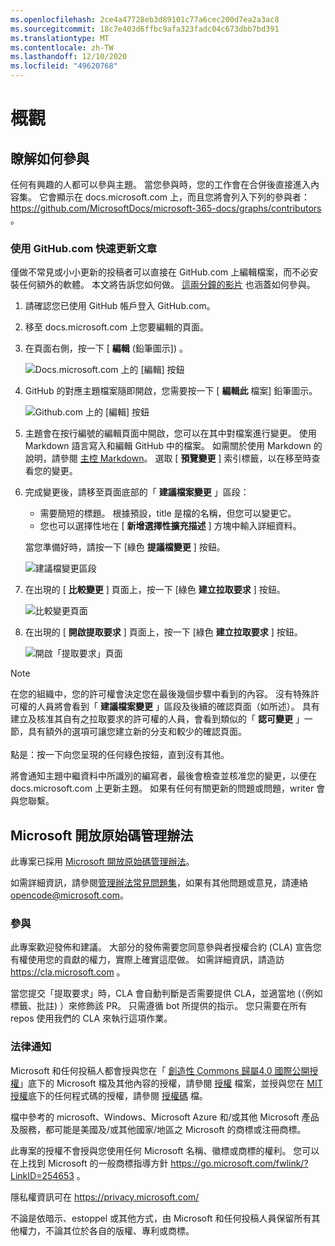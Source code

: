```yaml
---
ms.openlocfilehash: 2ce4a47728eb3d89101c77a6cec200d7ea2a3ac8
ms.sourcegitcommit: 18c7e403d6ffbc9afa323fadc04c673dbb7bd391
ms.translationtype: MT
ms.contentlocale: zh-TW
ms.lasthandoff: 12/10/2020
ms.locfileid: "49620768"
---
```

# <a name="overview"></a>概觀

## <a name="learn-how-to-contribute"></a>瞭解如何參與

任何有興趣的人都可以參與主題。 當您參與時，您的工作會在合併後直接進入內容集。 它會顯示在 docs.microsoft.com 上，而且您將會列入下列的參與者： <https://github.com/MicrosoftDocs/microsoft-365-docs/graphs/contributors> 。

### <a name="quickly-update-an-article-using-githubcom"></a>使用 GitHub.com 快速更新文章

僅做不常見或小小更新的投稿者可以直接在 GitHub.com 上編輯檔案，而不必安裝任何額外的軟體。 本文將告訴您如何做。 [這兩分鐘的影片](https://www.microsoft.com/videoplayer/embed/RE1XQTG) 也涵蓋如何參與。

1. 請確認您已使用 GitHub 帳戶登入 GitHub.com。
2. 移至 docs.microsoft.com 上您要編輯的頁面。
3. 在頁面右側，按一下 [ **編輯** (鉛筆圖示]) 。

   ![Docs.microsoft.com 上的 [編輯] 按鈕](compliance/media/quick-update-edit.png)

4. GitHub 的對應主題檔案隨即開啟，您需要按一下 [ **編輯此** 檔案] 鉛筆圖示。

   ![Github.com 上的 [編輯] 按鈕](compliance/media/quick-update-github.png)

5. 主題會在按行編號的編輯頁面中開啟，您可以在其中對檔案進行變更。 使用 Markdown 語言寫入和編輯 GitHub 中的檔案。 如需關於使用 Markdown 的說明，請參閱 [主控 Markdown](https://guides.github.com/features/mastering-markdown/)。 選取 [ **預覽變更** ] 索引標籤，以在移至時查看您的變更。

6. 完成變更後，請移至頁面底部的「 **建議檔案變更** 」區段：

   - 需要簡短的標題。 根據預設，title 是檔的名稱，但您可以變更它。
   - 您也可以選擇性地在 [ **新增選擇性擴充描述** ] 方塊中輸入詳細資料。

   當您準備好時，請按一下 [綠色 **提議檔變更** ] 按鈕。

   ![建議檔變更區段](compliance/media/propose-file-change.png)

7. 在出現的 [ **比較變更** ] 頁面上，按一下 [綠色 **建立拉取要求** ] 按鈕。

   ![比較變更頁面](compliance/media/comparing-changes-page.png)

8. 在出現的 [ **開啟提取要求** ] 頁面上，按一下 [綠色 **建立拉取要求** ] 按鈕。

   ![開啟「提取要求」頁面](compliance/media/open-a-pull-request-page.png)

> [!NOTE]
> 在您的組織中，您的許可權會決定您在最後幾個步驟中看到的內容。 沒有特殊許可權的人員將會看到「 **建議檔案變更** 」區段及後續的確認頁面（如所述）。 具有建立及核准其自有之拉取要求的許可權的人員，會看到類似的「 **認可變更** 」一節，具有額外的選項可讓您建立新的分支和較少的確認頁面。<br/><br/>點是：按一下向您呈現的任何綠色按鈕，直到沒有其他。

將會通知主題中繼資料中所識別的編寫者，最後會檢查並核准您的變更，以便在 docs.microsoft.com 上更新主題。 如果有任何有關更新的問題或問題，writer 會與您聯繫。

## <a name="microsoft-open-source-code-of-conduct"></a>Microsoft 開放原始碼管理辦法

此專案已採用 [Microsoft 開放原始碼管理辦法](https://opensource.microsoft.com/codeofconduct/)。

如需詳細資訊，請參閱[管理辦法常見問題集](https://opensource.microsoft.com/codeofconduct/faq/)，如果有其他問題或意見，請連絡 [opencode@microsoft.com](mailto:opencode@microsoft.com)。

### <a name="contributing"></a>參與

此專案歡迎發佈和建議。  大部分的發佈需要您同意參與者授權合約 (CLA) 宣告您有權使用您的貢獻的權力，實際上確實這麼做。 如需詳細資訊，請造訪 <https://cla.microsoft.com> 。

當您提交「提取要求」時，CLA 會自動判斷是否需要提供 CLA，並適當地 (（例如標籤、批註) ）來修飾該 PR。 只需遵循 bot 所提供的指示。 您只需要在所有 repos 使用我們的 CLA 來執行這項作業。

### <a name="legal-notices"></a>法律通知

Microsoft 和任何投稿人都會授與您在「 [創造性 Commons 歸屬4.0 國際公開授權](https://creativecommons.org/licenses/by/4.0/legalcode)」底下的 Microsoft 檔及其他內容的授權，請參閱 [授權](LICENSE) 檔案，並授與您在 [MIT 授權](https://opensource.org/licenses/MIT)底下的任何程式碼的授權，請參閱 [授權碼](LICENSE-CODE) 檔。

檔中參考的 microsoft、Windows、Microsoft Azure 和/或其他 Microsoft 產品及服務，都可能是美國及/或其他國家/地區之 Microsoft 的商標或注冊商標。

此專案的授權不會授與您使用任何 Microsoft 名稱、徽標或商標的權利。 您可以在上找到 Microsoft 的一般商標指導方針 <https://go.microsoft.com/fwlink/?LinkID=254653> 。

隱私權資訊可在 <https://privacy.microsoft.com/>

不論是依暗示、estoppel 或其他方式，由 Microsoft 和任何投稿人員保留所有其他權力，不論其位於各自的版權、專利或商標。
